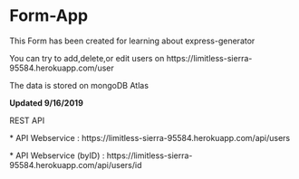 # Form-App

<p>This Form has been created for learning about express-generator</p>
<p>You can try to add,delete,or edit users on https://limitless-sierra-95584.herokuapp.com/user</p>
<p>The data is stored on mongoDB Atlas</p>

<p><b>Updated 9/16/2019</b></p>
<p>REST API </p>
<p>* API Webservice : https://limitless-sierra-95584.herokuapp.com/api/users</p>
<p>* API Webservice (byID) : https://limitless-sierra-95584.herokuapp.com/api/users/id</p>

